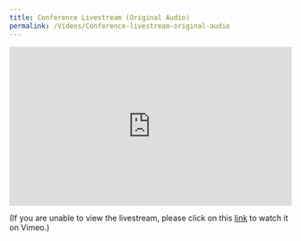 ```yaml
---
title: Conference Livestream (Original Audio)
permalink: /Videos/Conference-livestream-original-audio
---
```


<div style="padding:56.25% 0 0 0;position:relative;"><iframe src="https://vimeo.com/event/1989795/embed" frameborder="0" allow="autoplay; fullscreen; picture-in-picture" allowfullscreen style="position:absolute;top:0;left:0;width:100%;height:100%;"></iframe></div>
<script src="https://player.vimeo.com/api/player.js"></script>

(If you are unable to view the livestream, please click on this [link](https://vimeo.com/event/1989795/) to watch it on Vimeo.)
